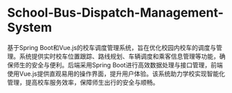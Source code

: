 # School-Bus-Dispatch-Management-System
基于Spring Boot和Vue.js的校车调度管理系统，旨在优化校园内校车的调度与管理。系统提供实时校车位置跟踪、路线规划、车辆调度和乘客信息管理等功能，确保师生的安全与便利。后端采用Spring Boot进行高效数据处理与接口管理，前端使用Vue.js提供直观易用的操作界面，提升用户体验。该系统助力学校实现智能化管理，提高校车服务效率，保障师生出行的安全与顺畅。
